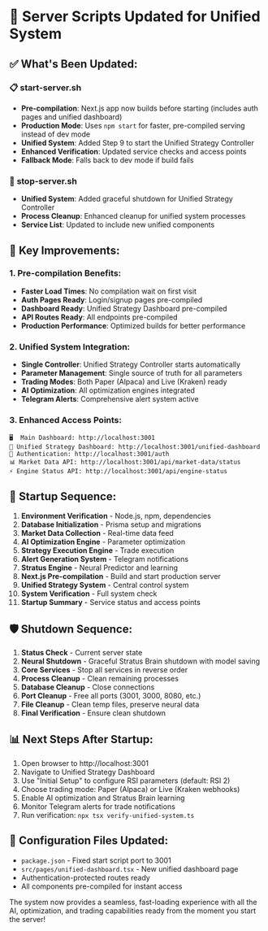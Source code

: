 # 🚀 Server Scripts Updated for Unified System

## ✅ **What's Been Updated:**

### 📋 **start-server.sh**
- **Pre-compilation**: Next.js app now builds before starting (includes auth pages and unified dashboard)
- **Production Mode**: Uses `npm start` for faster, pre-compiled serving instead of dev mode
- **Unified System**: Added Step 9 to start the Unified Strategy Controller
- **Enhanced Verification**: Updated service checks and access points
- **Fallback Mode**: Falls back to dev mode if build fails

### 🛑 **stop-server.sh**
- **Unified System**: Added graceful shutdown for Unified Strategy Controller
- **Process Cleanup**: Enhanced cleanup for unified system processes
- **Service List**: Updated to include new unified components

## 🎯 **Key Improvements:**

### **1. Pre-compilation Benefits:**
- **Faster Load Times**: No compilation wait on first visit
- **Auth Pages Ready**: Login/signup pages pre-compiled
- **Dashboard Ready**: Unified Strategy Dashboard pre-compiled
- **API Routes Ready**: All endpoints pre-compiled
- **Production Performance**: Optimized builds for better performance

### **2. Unified System Integration:**
- **Single Controller**: Unified Strategy Controller starts automatically
- **Parameter Management**: Single source of truth for all parameters
- **Trading Modes**: Both Paper (Alpaca) and Live (Kraken) ready
- **AI Optimization**: All optimization engines integrated
- **Telegram Alerts**: Comprehensive alert system active

### **3. Enhanced Access Points:**
```
🖥️  Main Dashboard: http://localhost:3001
🎯 Unified Strategy Dashboard: http://localhost:3001/unified-dashboard
🔐 Authentication: http://localhost:3001/auth
📊 Market Data API: http://localhost:3001/api/market-data/status
⚡ Engine Status API: http://localhost:3001/api/engine-status
```

## 🔄 **Startup Sequence:**

1. **Environment Verification** - Node.js, npm, dependencies
2. **Database Initialization** - Prisma setup and migrations
3. **Market Data Collection** - Real-time data feed
4. **AI Optimization Engine** - Parameter optimization
5. **Strategy Execution Engine** - Trade execution
6. **Alert Generation System** - Telegram notifications
7. **Stratus Engine** - Neural Predictor and learning
8. **Next.js Pre-compilation** - Build and start production server
9. **Unified Strategy System** - Central control system
10. **System Verification** - Full system check
11. **Startup Summary** - Service status and access points

## 🛡️ **Shutdown Sequence:**

1. **Status Check** - Current server state
2. **Neural Shutdown** - Graceful Stratus Brain shutdown with model saving
3. **Core Services** - Stop all services in reverse order
4. **Process Cleanup** - Clean remaining processes
5. **Database Cleanup** - Close connections
6. **Port Cleanup** - Free all ports (3001, 3000, 8080, etc.)
7. **File Cleanup** - Clean temp files, preserve neural data
8. **Final Verification** - Ensure clean shutdown

## 📊 **Next Steps After Startup:**

1. Open browser to http://localhost:3001
2. Navigate to Unified Strategy Dashboard
3. Use "Initial Setup" to configure RSI parameters (default: RSI 2)
4. Choose trading mode: Paper (Alpaca) or Live (Kraken webhooks)
5. Enable AI optimization and Stratus Brain learning
6. Monitor Telegram alerts for trade notifications
7. Run verification: `npx tsx verify-unified-system.ts`

## 🔧 **Configuration Files Updated:**

- `package.json` - Fixed start script port to 3001
- `src/pages/unified-dashboard.tsx` - New unified dashboard page
- Authentication-protected routes ready
- All components pre-compiled for instant access

The system now provides a seamless, fast-loading experience with all the AI, optimization, and trading capabilities ready from the moment you start the server!